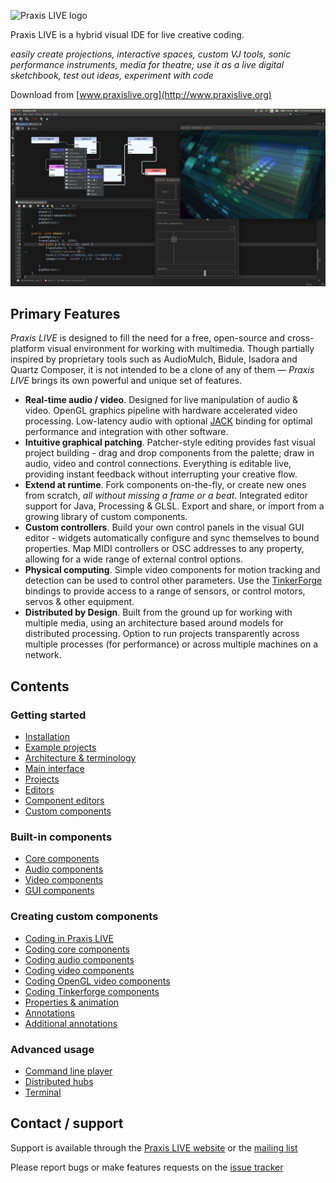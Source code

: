 ![Praxis LIVE logo](img/praxislive.png)

Praxis LIVE is a hybrid visual IDE for live creative coding.

_easily create projections, interactive spaces, custom VJ tools, sonic performance instruments, media for theatre; use it as a live digital sketchbook, test out ideas, experiment with code_

Download from [www.praxislive.org](http://www.praxislive.org)

![Praxis LIVE screenshot](img/PL300.jpg)

## Primary Features

_Praxis LIVE_ is designed to fill the need for a free, open-source and cross-platform visual environment for working with multimedia. Though partially inspired by proprietary tools such as AudioMulch, Bidule, Isadora and Quartz Composer, it is not intended to be a clone of any of them — _Praxis LIVE_ brings its own powerful and unique set of features.

* **Real-time audio / video**. Designed for live manipulation of audio & video. OpenGL graphics pipeline with hardware accelerated video processing. Low-latency audio with optional [JACK](http://www.jackaudio.org/) binding for optimal performance and integration with other software.
* **Intuitive graphical patching**. Patcher-style editing provides fast visual project building - drag and drop components from the palette; draw in audio, video and control connections. Everything is editable live, providing instant feedback without interrupting your creative flow.
* **Extend at runtime**. Fork components on-the-fly, or create new ones from scratch, _all without missing a frame or a beat_. Integrated editor support for Java, Processing & GLSL. Export and share, or import from a growing library of custom components.
* **Custom controllers**. Build your own control panels in the visual GUI editor - widgets automatically configure and sync themselves to bound properties. Map MIDI controllers or OSC addresses to any property, allowing for a wide range of external control options.
* **Physical computing**. Simple video components for motion tracking and detection can be used to control other parameters. Use the [TinkerForge](http://www.tinkerforge.com/) bindings to provide access to a range of sensors, or control motors, servos & other equipment.
* **Distributed by Design**. Built from the ground up for working with multiple media, using an architecture based around models for distributed processing. Option to run projects transparently across multiple processes (for performance) or across multiple machines on a network.

<h2>Contents</h2>

<h3>Getting started</h3>

* [Installation](installation.md)
* [Example projects](examples.md)
* [Architecture & terminology](architecture.md)
* [Main interface](main-interface.md)
* [Projects](projects.md)
* [Editors](editors.md)
* [Component editors](component-editors.md)
* [Custom components](custom-components.md)

<h3>Built-in components</h3>

* [Core components](components-core.md)
* [Audio components](components-audio.md)
* [Video components](components-video.md)
* [GUI components](components-gui.md)

<h3>Creating custom components</h3>

* [Coding in Praxis LIVE](coding.md)
* [Coding core components](coding-core.md)
* [Coding audio components](coding-audio.md)
* [Coding video components](coding-video.md)
* [Coding OpenGL video components](coding-video-gl.md)
* [Coding Tinkerforge components](coding-tinkerforge.md)
* [Properties & animation](properties.md)
* [Annotations](annotations.md)
* [Additional annotations](annotations-additional.md)


<h3>Advanced usage</h3>

* [Command line player](cli-player.md)
* [Distributed hubs](distributed-hubs.md)
* [Terminal](terminal.md)

## Contact / support

Support is available through the [Praxis LIVE website](http://www.praxislive.org) or the [mailing list](http://groups.google.com/d/forum/praxis-live)

Please report bugs or make features requests on the [issue tracker](https://github.com/praxis-live/support/issues)


